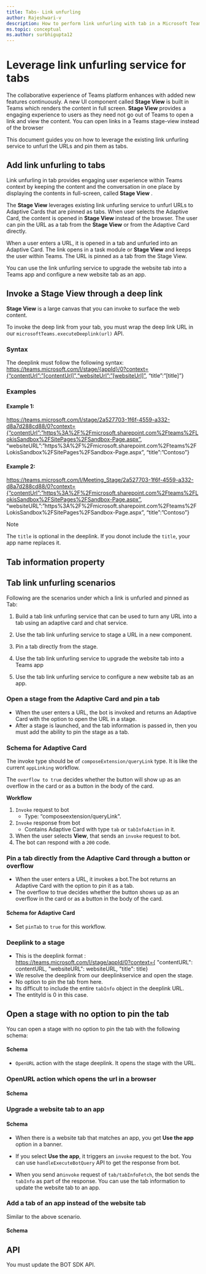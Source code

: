 ```yaml
---
title: Tabs- Link unfurling
author: Rajeshwari-v
description: How to perform link unfurling with tab in a Microsoft Teams app.
ms.topic: conceptual
ms.author: surbhigupta12
---
```


# Leverage link unfurling service for tabs

The collaborative experience of Teams platform  enhances with added new features continuously. A  new UI component called **Stage View** is built in Teams which renders the content in full screen. **Stage View** provides a engaging experience to users as they need not go out of Teams to open a link and view the content. You can open links in a Teams stage-view instead of the browser

This document guides you on how to leverage the existing link unfurling service to unfurl the URLs and pin them as tabs. 

## Add link unfurling to tabs
 
Link unfurling in tab provides engaging user experience within Teams context by keeping the content and the conversation in one place by displaying the contents in full-screen, called **Stage View** .

The **Stage View** leverages existing link unfurling service to unfurl URLs to Adaptive Cards that are pinned as tabs. When user selects the Adaptive Card, the content is opened in **Stage View** instead of the browser. The user can pin the URL as a tab from the **Stage View** or from the Adaptive Card directly.

When a user enters a URL, it is opened in a tab and unfurled into an Adaptive Card. The link opens in a task module or **Stage View** and keeps the user within Teams. The URL is pinned as a tab from the Stage View. 

You can use the link unfurling service to upgrade the website tab into a Teams app and configure a new website tab as an app.

## Invoke a Stage View through a deep link

**Stage View** is a large canvas that you can invoke to surface the web content.

To invoke the deep link from your tab, you must wrap the deep link URL in our `microsoftTeams.executeDeeplink(url)` API.

### Syntax 

The deeplink must follow the following syntax:
https://teams.microsoft.com/l/stage/{appId}/0?context={“contentUrl”:”[contentUrl]”,“websiteUrl”:”[websiteUrl]”, “title”:”[title]”}

### Examples

#### Example 1:

https://teams.microsoft.com/l/stage/2a527703-1f6f-4559-a332-d8a7d288cd88/0?context={“contentUrl”:”https%3A%2F%2Fmicrosoft.sharepoint.com%2Fteams%2FLokisSandbox%2FSitePages%2FSandbox-Page.aspx”, “websiteURL”:”https%3A%2F%2Fmicrosoft.sharepoint.com%2Fteams%2FLokisSandbox%2FSitePages%2FSandbox-Page.aspx”, “title”:”Contoso”}

#### Example 2:

https://teams.microsoft.com/l/Meeting_Stage/2a527703-1f6f-4559-a332-d8a7d288cd88/0?context={“contentUrl”:”https%3A%2F%2Fmicrosoft.sharepoint.com%2Fteams%2FLokisSandbox%2FSitePages%2FSandbox-Page.aspx”, “websiteURL”:”https%3A%2F%2Fmicrosoft.sharepoint.com%2Fteams%2FLokisSandbox%2FSitePages%2FSandbox-Page.aspx”, “title”:”Contoso”}

> [!NOTE]
> The `title` is optional in the deeplink. If you donot include the `title`, your app name replaces it.

## Tab information property

## Tab link unfurling scenarios

Following are the scenarios under which a link is unfurled and pinned as Tab:

1. Build a tab link unfurling service that can be used to turn any URL into a tab using an adaptive card and chat service. 

1. Use the tab link unfurling service to stage a URL in a new component. 

1. Pin a tab directly from the stage. 

1. Use the tab link unfurling service to upgrade the website tab into a Teams app 

1. Use the tab link unfurling service to configure a new website tab as an app. 
         
### Open a stage from the Adaptive Card and pin a tab

* When the user enters a URL, the bot is invoked and returns an Adaptive Card with the option to open the URL in a stage. 
* After a stage is launched, and the tab information is passed in, then you must add the ability to pin the stage as a tab.

### Schema for Adaptive Card




The invoke type should be of `composeExtension/queryLink` type. It is like the current `appLinking` workflow. 

The `overflow to true` decides whether the button will show up as an overflow in the card or as a button in the body of the card. 

**Workflow**

1. `Invoke` request to bot  
    * Type: “composeextension/queryLink".
1. `Invoke` response from bot  
    * Contains Adaptive Card with type `tab` or `tabInfoAction` in it.
1.	When the user selects **View**, that sends an `invoke` request to bot. 
1. The bot can respond with a `200` code.

### Pin a tab directly from the Adaptive Card through a button or overflow

* When the user enters a URL, it invokes a bot.The bot returns an Adaptive Card with the option to pin it as a tab.
* The overflow to true decides whether the button shows up as an overflow in the card or as a button in the body of the card.

#### Schema for Adaptive Card





* Set `pinTab` to `true` for this workflow.

### Deeplink to a stage

* This is the deeplink format : https://teams.microsoft.com/l/stage/appId/0?context={ "contentURL": contentURL, "websiteURL": websiteURL, "title": title}
* We resolve the deeplink from our deeplinkservice and open the stage.
* No option to pin the tab from here.
* Its difficult to include the entire `tabInfo` object in the deeplink URL.
* The entityId is 0 in this case.

## Open a stage with no option to pin the tab

You can open a stage with no option to pin the tab with the following schema:
#### Schema
* `OpenURL` action with the stage deeplink. It opens the stage with the URL.

###  OpenURL action which opens the url in a browser 

#### Schema 



### Upgrade a website tab to an app

#### Schema 


* When there is a website tab that matches an app, you get **Use the app** option in a banner. 

* If you select **Use the app**, it triggers an `invoke` request to the bot. You can use  `handleExecuteBotQuery` API to get the response from bot.

* When you send an`invoke` request of `tab/tabInfoFetch`, the bot sends the `tabInfo` as part of the response. You can use the tab information to update the website tab to an app.

### Add a tab of an app instead of the website tab 

Similar to the above scenario.

#### Schema

## API

You must update the BOT SDK API.


